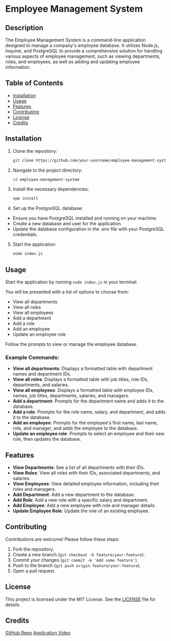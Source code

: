 # Employee Management System

## Description

The Employee Management System is a command-line application designed to manage a company's employee database. It utilizes Node.js, Inquirer, and PostgreSQL to provide a comprehensive solution for handling various aspects of employee management, such as viewing departments, roles, and employees, as well as adding and updating employee information.

## Table of Contents

- [Installation](#installation)
- [Usage](#usage)
- [Features](#features)
- [Contributing](#contributing)
- [License](#license)
- [Credits](#credits)


## Installation

1. Clone the repository:
   ```bash
   git clone https://github.com/your-username/employee-management-system.git
2. Navigate to the project directory:
    ```bash
    cd employee-management-system
3. Install the necessary dependencies:
    ```bash
    npm install
4. Set up the PostgreSQL database:

- Ensure you have PostgreSQL installed and running on your machine.
- Create a new database and user for the application.
- Update the database configuration in the .env file with your PostgreSQL credentials.

5. Start the application
    ```bash
    node index.js

## Usage
Start the application by running `node index.js` in your terminal.

You will be presented with a list of options to choose from:

- View all departments
- View all roles
- View all employees
- Add a department
- Add a role
- Add an employee
- Update an employee role

Follow the prompts to view or manage the employee database.

### Example Commands:
- **View all departments**: Displays a formatted table with department names and department IDs.
- **View all roles**: Displays a formatted table with job titles, role IDs, departments, and salaries.
- **View all employees**: Displays a formatted table with employee IDs, names, job titles, departments, salaries, and managers.
- **Add a department**: Prompts for the department name and adds it to the database.
- **Add a role**: Prompts for the role name, salary, and department, and adds it to the database.
- **Add an employee**: Prompts for the employee's first name, last name, role, and manager, and adds the employee to the database.
- **Update an employee role**: Prompts to select an employee and their new role, then updates the database.

## Features
- **View Departments**: See a list of all departments with their IDs.
- **View Roles**: View all roles with their IDs, associated departments, and salaries.
- **View Employees**: View detailed employee information, including their roles and managers.
- **Add Department**: Add a new department to the database.
- **Add Role**: Add a new role with a specific salary and department.
- **Add Employee**: Add a new employee with role and manager details.
- **Update Employee Role**: Update the role of an existing employee.

## Contributing
Contributions are welcome! Please follow these steps:

1. Fork the repository.
2. Create a new branch (`git checkout -b feature/your-feature`).
3. Commit your changes (`git commit -m 'Add some feature'`).
4. Push to the branch (`git push origin feature/your-feature`).
5. Open a pull request.

## License
This project is licensed under the MIT License. See the [LICENSE](LICENSE) file for details.

## Credits
[GitHub Repo](https://github.com/mmhilbert/sql-employee-tracker)
[Application Video](https://drive.google.com/file/d/14k-lqb2DHIqXfdWqJw1bESBTiSnsjlhF/view?usp=sharing)






